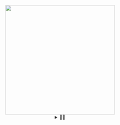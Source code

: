 <div align="center">
  <img height="350" src="https://preview.redd.it/ayano-kimishima-roshidere-light-novel-volume-9-illustration-v0-otmt7fij0khd1.jpeg?auto=webp&s=f6e080669e9111859a4d3703d8f5a4a2d9c37927"  />
</div>
<details align="center">
    <summary>👷‍♂️</summary>
  <h3>Proficient in: </h3>
  <table align="center">
    <tr>
      <td><img src="https://s3.dualstack.us-east-2.amazonaws.com/pythondotorg-assets/media/community/logos/python-logo-only.png" width="40px" height="40px"></td>
      <td><img src="https://upload.wikimedia.org/wikipedia/commons/thumb/6/61/HTML5_logo_and_wordmark.svg/768px-HTML5_logo_and_wordmark.svg.png" width="40px" height="40px"></td>
      <td><img src="https://upload.wikimedia.org/wikipedia/commons/thumb/d/d5/CSS3_logo_and_wordmark.svg/544px-CSS3_logo_and_wordmark.svg.png" width="40px" height="40px"></td>
      <td><img src="https://upload.wikimedia.org/wikipedia/commons/thumb/6/6a/JavaScript-logo.png/900px-JavaScript-logo.png" width="40px" height="40px"></td>
    </tr>
  </table>

  <h3>Have experience in: </h3>
  <table align="center">
    <tr>
      <td><img src="https://upload.wikimedia.org/wikipedia/commons/thumb/1/18/ISO_C%2B%2B_Logo.svg/459px-ISO_C%2B%2B_Logo.svg.png" width="40px" height="40px"></td>
      <td><img src="https://upload.wikimedia.org/wikipedia/commons/thumb/4/4c/Typescript_logo_2020.svg/768px-Typescript_logo_2020.svg.png" width="40px" height="40px"></td>
      <td><img src="https://upload.wikimedia.org/wikipedia/commons/thumb/a/a7/React-icon.svg/768px-React-icon.svg.png" width="40px" height="40px"></td>
    </tr>
  </table>
      <img src="https://github-readme-stats.vercel.app/api?username=Mutton9558&hide_title=false&hide_rank=false&show_icons=true&include_all_commits=true&count_private=true&disable_animations=false&theme=dracula&locale=en&hide_border=false&order=1" height="150" alt="stats graph"  />
      <img src="https://github-readme-stats.vercel.app/api/top-langs?username=Mutton9558&locale=en&hide_title=false&layout=compact&card_width=320&langs_count=5&theme=dracula&hide_border=false&order=2" height="150" alt="languages graph"  />
</details>
